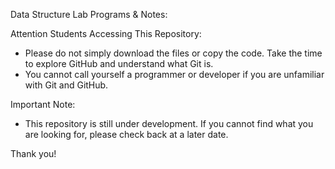 Data Structure Lab Programs & Notes:

Attention Students Accessing This Repository:
- Please do not simply download the files or copy the code. Take the time to explore GitHub and understand what Git is.
- You cannot call yourself a programmer or developer if you are unfamiliar with Git and GitHub.

Important Note:
- This repository is still under development. If you cannot find what you are looking for, please check back at a later date.

Thank you!